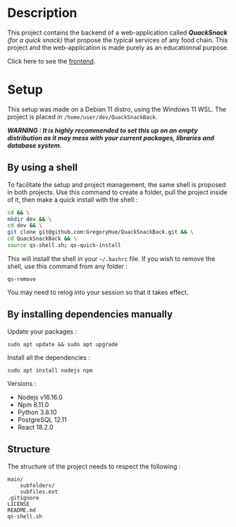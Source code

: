 # Description

This project contains the backend of a web-application called ***QuackSnack*** *(for a quick snack)* that propose the typical services of any food chain. This project and the web-application is made purely as an educationnal purpose.

Click here to see the [frontend](https://github.com/GregoryHue/QuackSnackFront).

# Setup

This setup was made on a Debian 11 distro, using the Windows 11 WSL. The project is placed in `/home/user/dev/QuackSnackBack`.

***WARNING : It is highly recommended to set this up on an empty distribution as it may mess with your current packages, libraries and database system.***

## By using a shell 

To facilitate the setup and project management, the same shell is proposed in both projects. Use this command to create a folder, pull the project inside of it, then make a quick install with the shell :

```bash
cd && \
mkdir dev && \
cd dev && \
git clone git@github.com:GregoryHue/QuackSnackBack.git && \
cd QuackSnackBack && \
source qs-shell.sh; qs-quick-install
```

This will install the shell in your `~/.bashrc` file. If you wish to remove the shell, use this command from any folder :

```
qs-remove
```

You may need to relog into your session so that it takes effect.

## By installing dependencies manually

Update your packages :

```
sudo apt update && sudo apt upgrade
```

Install all the dependencies :

```
sudo apt install nodejs npm 
```

Versions :
* Nodejs v16.16.0
* Npm 8.11.0
* Python 3.8.10
* PostgreSQL 12.11
* React 18.2.0

## Structure

The structure of the project needs to respect the following :

```
main/
    subfolders/
    subfiles.ext
.gitignore
LICENSE
README.md
qs-shell.sh
```
